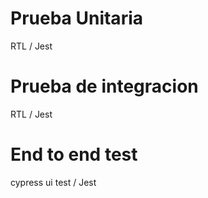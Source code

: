 # Prueba Unitaria

RTL / Jest

# Prueba de integracion

RTL / Jest

# End to end test

cypress ui test / Jest
